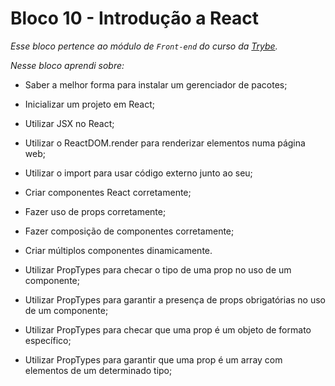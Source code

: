 # Bloco 10 - Introdução a React

*Esse bloco pertence ao módulo de `Front-end` do curso da [Trybe](https://www.betrybe.com/).*

*Nesse bloco aprendi sobre:*

* Saber a melhor forma para instalar um gerenciador de pacotes;

* Inicializar um projeto em React;

* Utilizar JSX no React;

* Utilizar o ReactDOM.render para renderizar elementos numa página web;

* Utilizar o import para usar código externo junto ao seu;

* Criar componentes React corretamente;

* Fazer uso de props corretamente;

* Fazer composição de componentes corretamente;

* Criar múltiplos componentes dinamicamente.

* Utilizar PropTypes para checar o tipo de uma prop no uso de um componente;

* Utilizar PropTypes para garantir a presença de props obrigatórias no uso de um componente;

* Utilizar PropTypes para checar que uma prop é um objeto de formato específico;

* Utilizar PropTypes para garantir que uma prop é um array com elementos de um determinado tipo;
